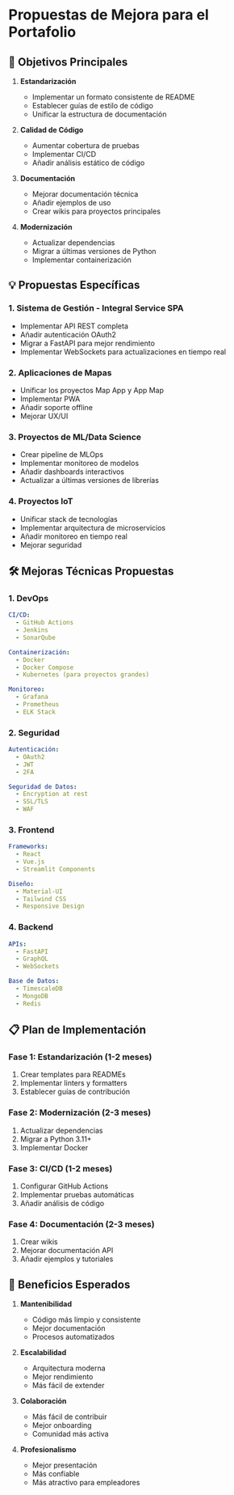 # Propuestas de Mejora para el Portafolio

## 🎯 Objetivos Principales

1. **Estandarización**
   - Implementar un formato consistente de README
   - Establecer guías de estilo de código
   - Unificar la estructura de documentación

2. **Calidad de Código**
   - Aumentar cobertura de pruebas
   - Implementar CI/CD
   - Añadir análisis estático de código

3. **Documentación**
   - Mejorar documentación técnica
   - Añadir ejemplos de uso
   - Crear wikis para proyectos principales

4. **Modernización**
   - Actualizar dependencias
   - Migrar a últimas versiones de Python
   - Implementar containerización

## 💡 Propuestas Específicas

### 1. Sistema de Gestión - Integral Service SPA
- Implementar API REST completa
- Añadir autenticación OAuth2
- Migrar a FastAPI para mejor rendimiento
- Implementar WebSockets para actualizaciones en tiempo real

### 2. Aplicaciones de Mapas
- Unificar los proyectos Map App y App Map
- Implementar PWA
- Añadir soporte offline
- Mejorar UX/UI

### 3. Proyectos de ML/Data Science
- Crear pipeline de MLOps
- Implementar monitoreo de modelos
- Añadir dashboards interactivos
- Actualizar a últimas versiones de librerías

### 4. Proyectos IoT
- Unificar stack de tecnologías
- Implementar arquitectura de microservicios
- Añadir monitoreo en tiempo real
- Mejorar seguridad

## 🛠 Mejoras Técnicas Propuestas

### 1. DevOps
```yaml
CI/CD:
  - GitHub Actions
  - Jenkins
  - SonarQube

Containerización:
  - Docker
  - Docker Compose
  - Kubernetes (para proyectos grandes)

Monitoreo:
  - Grafana
  - Prometheus
  - ELK Stack
```

### 2. Seguridad
```yaml
Autenticación:
  - OAuth2
  - JWT
  - 2FA

Seguridad de Datos:
  - Encryption at rest
  - SSL/TLS
  - WAF
```

### 3. Frontend
```yaml
Frameworks:
  - React
  - Vue.js
  - Streamlit Components

Diseño:
  - Material-UI
  - Tailwind CSS
  - Responsive Design
```

### 4. Backend
```yaml
APIs:
  - FastAPI
  - GraphQL
  - WebSockets

Base de Datos:
  - TimescaleDB
  - MongoDB
  - Redis
```

## 📋 Plan de Implementación

### Fase 1: Estandarización (1-2 meses)
1. Crear templates para READMEs
2. Implementar linters y formatters
3. Establecer guías de contribución

### Fase 2: Modernización (2-3 meses)
1. Actualizar dependencias
2. Migrar a Python 3.11+
3. Implementar Docker

### Fase 3: CI/CD (1-2 meses)
1. Configurar GitHub Actions
2. Implementar pruebas automáticas
3. Añadir análisis de código

### Fase 4: Documentación (2-3 meses)
1. Crear wikis
2. Mejorar documentación API
3. Añadir ejemplos y tutoriales

## 🎁 Beneficios Esperados

1. **Mantenibilidad**
   - Código más limpio y consistente
   - Mejor documentación
   - Procesos automatizados

2. **Escalabilidad**
   - Arquitectura moderna
   - Mejor rendimiento
   - Más fácil de extender

3. **Colaboración**
   - Más fácil de contribuir
   - Mejor onboarding
   - Comunidad más activa

4. **Profesionalismo**
   - Mejor presentación
   - Más confiable
   - Más atractivo para empleadores

